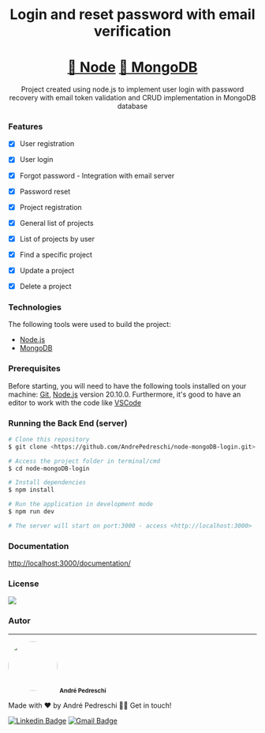 <h1 align="center">Login and reset password with email verification</h1>

<h1 align="center">
    <a href="https://nodejs.org/en">🔗 Node</a>
    <a href="https://www.mongodb.com/pt-br">🔗 MongoDB</a>
</h1>
<p align="center">Project created using node.js to implement user login with password recovery with email token validation and CRUD implementation in MongoDB database</p>


### Features

- [x] User registration
- [x] User login
- [x] Forgot password - Integration with email server
- [x] Password reset
- [x] Project registration
- [x] General list of projects
- [x] List of projects by user
- [x] Find a specific project
- [x] Update a project
- [x] Delete a project


### Technologies

The following tools were used to build the project:

- [Node.js](https://nodejs.org/en/)
- [MongoDB](https://www.mongodb.com/pt-br)


### Prerequisites

Before starting, you will need to have the following tools installed on your machine:
[Git](https://git-scm.com), [Node.js](https://nodejs.org/en/) version 20.10.0.
Furthermore, it's good to have an editor to work with the code like [VSCode](https://code.visualstudio.com/)

### Running the Back End (server)

```bash
# Clone this repository
$ git clone <https://github.com/AndrePedreschi/node-mongoDB-login.git>

# Access the project folder in terminal/cmd
$ cd node-mongoDB-login

# Install dependencies
$ npm install

# Run the application in development mode
$ npm run dev

# The server will start on port:3000 - access <http://localhost:3000>
```


### Documentation
<http://localhost:3000/documentation/>


### License
<img src="https://img.shields.io/badge/license-MIT" />



### Autor
---
<img style="border-radius: 50%;" src="https://avatars.githubusercontent.com/u/89170202?v=4" width="100px;" alt=""/>
<sub><b>André Pedreschi</b></sub>

Made with ❤️ by André Pedreschi 👋🏽 Get in touch!

[![Linkedin Badge](https://img.shields.io/badge/-André-blue?style=flat-square&logo=Linkedin&logoColor=white&link=https://www.linkedin.com/in/andrepedreschi/)](https://www.linkedin.com/in/andrepedreschi/) 
[![Gmail Badge](https://img.shields.io/badge/-a.pedreschi32@gmail.com-c14438?style=flat-square&logo=Gmail&logoColor=white&link=mailto:a.pedreschi32@gmail.com)](mailto:a.pedreschi32@gmail.com)
